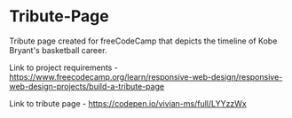 # Tribute-Page

Tribute page created for freeCodeCamp that depicts the timeline of Kobe Bryant's basketball career.

Link to project requirements - https://www.freecodecamp.org/learn/responsive-web-design/responsive-web-design-projects/build-a-tribute-page

Link to tribute page - https://codepen.io/vivian-ms/full/LYYzzWx
